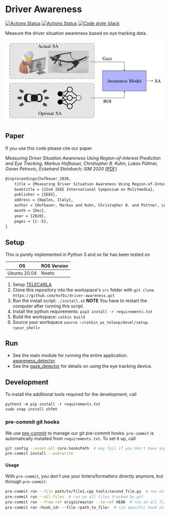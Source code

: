 # Driver Awareness

[![Actions Status](https://github.com/hofbi/driver-awareness/workflows/CI/badge.svg)](https://github.com/hofbi/driver-awareness)
[![Actions Status](https://github.com/hofbi/driver-awareness/workflows/CodeQL/badge.svg)](https://github.com/hofbi/driver-awareness)
[![Code style: black](https://img.shields.io/badge/code%20style-black-000000.svg)](https://github.com/psf/black)

Measure the driver situation awareness based on eye tracking data.

![Driver Awareness](doc/overview.png "Driver Awareness")

## Paper

If you use this code please cite our paper.

*Measuring Driver Situation Awareness Using Region-of-Interest Prediction and Eye Tracking, Markus Hofbauer, Christopher B. Kuhn, Lukas Püttner, Goran Petrovic, Eckehard Steinbach; ISM 2020* [[PDF](https://www.researchgate.net/publication/345241621_Measuring_Driver_Situation_Awareness_Using_Region-of-Interest_Prediction_and_Eye_Tracking)]

```tex
@inproceedings{hofbauer_2020,
    title = {Measuring Driver Situation Awareness Using Region-of-Interest Prediction and Eye Tracking},
    booktitle = {22nd IEEE International Symposium on Mulitmedia},
    publisher = {IEEE},
    address = {Naples, Italy},
    author = {Hofbauer, Markus and Kuhn, Christopher B. and Püttner, Lukas and Petrovic, Goran and Steinbach, Eckehard},
    month = {Dec},
    year = {2020},
    pages = {1--5},
}
```

## Setup

This is purely implemented in Python 3 and so far has been tested on

| OS  | ROS Version |
| --- | ----------- |
| Ubuntu 20.04 | Noetic |

1. Setup [TELECARLA](https://github.com/hofbi/telecarla/blob/master/README.md#setup)
1. Clone this repository into the workspace's `src` folder with `git clone https://github.com/hofbi/driver-awareness.git`
1. Run the install script: `./install.sh` **NOTE** You have to restart the computer after running this script.
1. Install the python requirements: `pip3 install -r requirements.txt`
1. Build the workspace: `catkin build`
1. Source your workspace `source ~/catkin_ws_teleop/devel/setup.<your_shell>`

## Run

* See the main module for running the entire application: [awareness_detector](awareness_detector).
* See the [gaze_detector](gaze_detector) for details on using the eye tracking device.

## Development

To install the additional tools required for the development, call

```shell
python3 -m pip install -r requirements.txt
sudo snap install shfmt
```

### pre-commit git hooks

We use [pre-commit](https://pre-commit.com/) to manage our git pre-commit hooks.
`pre-commit` is automatically installed from `requirements.txt`.
To set it up, call

```sh
git config --unset-all core.hooksPath  # may fail if you don't have any hooks set, but that's ok
pre-commit install --overwrite
```

#### Usage

With `pre-commit`, you don't use your linters/formatters directly anymore, but through `pre-commit`:

```sh
pre-commit run --file path/to/file1.cpp tools/second_file.py  # run on specific file(s)
pre-commit run --all-files  # run on all files tracked by git
pre-commit run --from-ref origin/master --to-ref HEAD  # run on all files changed on current branch, compared to master
pre-commit run <hook_id> --file <path_to_file>  # run specific hook on specific file
```
